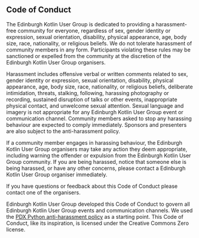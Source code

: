 ## Code of Conduct

The Edinburgh Kotlin User Group is dedicated to providing a harassment-free community for everyone, regardless of sex, gender identity or expression, sexual orientation, disability, physical appearance, age, body size, race, nationality, or religious beliefs. We do not tolerate harassment of community members in any form. Participants violating these rules may be sanctioned or expelled from the community at the discretion of the Edinburgh Kotlin User Group organisers.

Harassment includes offensive verbal or written comments related to sex, gender identity or expression, sexual orientation, disability, physical appearance, age, body size, race, nationality, or religious beliefs, deliberate intimidation, threats, stalking, following, harassing photography or recording, sustained disruption of talks or other events, inappropriate physical contact, and unwelcome sexual attention. Sexual language and imagery is not appropriate for any Edinburgh Kotlin User Group event or communication channel. Community members asked to stop any harassing behaviour are expected to comply immediately. Sponsors and presenters are also subject to the anti-harassment policy.

If a community member engages in harassing behaviour, the Edinburgh Kotlin User Group organisers may take any action they deem appropriate, including warning the offender or expulsion from the Edinburgh Kotlin User Group community. If you are being harassed, notice that someone else is being harassed, or have any other concerns, please contact a Edinburgh Kotlin User Group organiser immediately.

If you have questions or feedback about this Code of Conduct please contact one of the organisers.

Edinburgh Kotlin User Group developed this Code of Conduct to govern all Edinburgh Kotlin User Group events and communication channels. We used the [PDX Python anti-harassment policy](https://www.meetup.com/pdxpython/pages/12061872/Code_of_Conduct/) as a starting point. This Code of Conduct, like its inspiration, is licensed under the Creative Commons Zero license.
